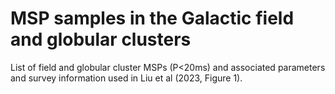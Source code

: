 # MSP samples in the Galactic field and globular clusters
List of field and globular cluster MSPs (P<20ms) and associated parameters and survey information used in Liu et al (2023, Figure 1).

